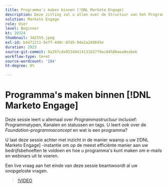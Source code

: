 ```yaml
---
title: Programma's maken binnen [!DNL Marketo Engage]
description: Deze zitting zal u allen over de Structuur van het Programma met inbegrip van de Types van Programma, Kanalen & Statussen en Markeringen leren.
solution: Marketo Engage
role: User
level: Beginner
kt: 10324
thumbnail: 342555.jpeg
exl-id: b4d71211-5eff-440c-8fd5-9de2a248695e
duration: 2923
source-git-commit: 9a297cda953d4414131657f9ac84580aea0eabeb
workflow-type: tm+mt
source-wordcount: '104'
ht-degree: 0%

---
```


# Programma&#39;s maken binnen [!DNL Marketo Engage]

Deze sessie leert u allemaal over *Programmastructuur* inclusief: Programmatypen, Kanalen en statussen en tags. U leert ook over de *Foundation-programmaconcept* en wat is een programma?

U laat deze sessie achter met inzicht in de manier waarop u uw [!DNL Marketo Engage] -instantie om op de meest efficiënte manier aan uw bedrijfsbehoeften te voldoen en hoe u programma&#39;s kunt maken om e-mails en webinars uit te voeren.

Een live vraag aan het einde van deze sessie beantwoordt al uw onopgeloste vragen.

>[!VIDEO](https://video.tv.adobe.com/v/342555/?quality=12&learn=on)
